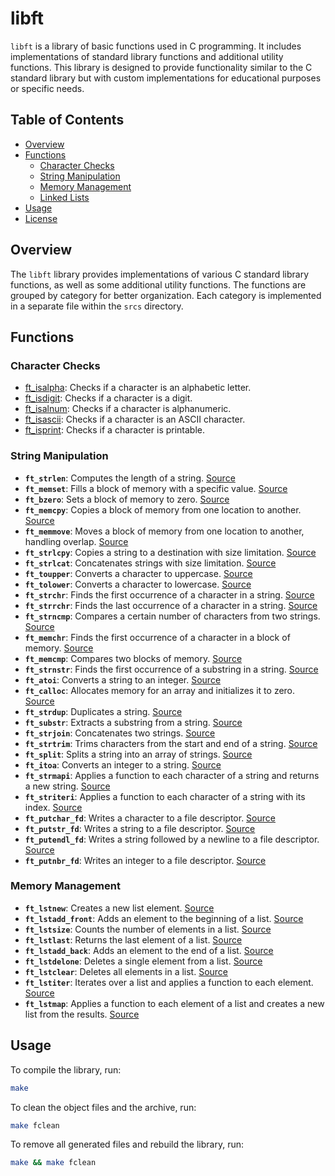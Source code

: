 # libft

`libft` is a library of basic functions used in C programming. It includes implementations of standard library functions and additional utility functions. This library is designed to provide functionality similar to the C standard library but with custom implementations for educational purposes or specific needs.

## Table of Contents

- [Overview](#overview)
- [Functions](#functions)
  - [Character Checks](#character-checks)
  - [String Manipulation](#string-manipulation)
  - [Memory Management](#memory-management)
  - [Linked Lists](#linked-lists)
- [Usage](#usage)
- [License](#license)

## Overview

The `libft` library provides implementations of various C standard library functions, as well as some additional utility functions. The functions are grouped by category for better organization. Each category is implemented in a separate file within the `srcs` directory.

## Functions

### Character Checks

- [ft_isalpha](srcs/charChecksAndConvert/ft_isalpha.c): Checks if a character is an alphabetic letter.
- [ft_isdigit](srcs/charChecksAndConvert/ft_isdigit.c): Checks if a character is a digit.
- [ft_isalnum](srcs/charChecksAndConvert/ft_isalnum.c): Checks if a character is alphanumeric.
- [ft_isascii](srcs/charChecksAndConvert/ft_isascii.c): Checks if a character is an ASCII character.
- [ft_isprint](srcs/charChecksAndConvert/ft_isprint.c): Checks if a character is printable.

### String Manipulation

- **`ft_strlen`**: Computes the length of a string. [Source](srcs/ft_strlen.c)
- **`ft_memset`**: Fills a block of memory with a specific value. [Source](srcs/ft_memset.c)
- **`ft_bzero`**: Sets a block of memory to zero. [Source](srcs/ft_bzero.c)
- **`ft_memcpy`**: Copies a block of memory from one location to another. [Source](srcs/ft_memcpy.c)
- **`ft_memmove`**: Moves a block of memory from one location to another, handling overlap. [Source](srcs/ft_memmove.c)
- **`ft_strlcpy`**: Copies a string to a destination with size limitation. [Source](srcs/ft_strlcpy.c)
- **`ft_strlcat`**: Concatenates strings with size limitation. [Source](srcs/ft_strlcat.c)
- **`ft_toupper`**: Converts a character to uppercase. [Source](srcs/ft_toupper.c)
- **`ft_tolower`**: Converts a character to lowercase. [Source](srcs/ft_tolower.c)
- **`ft_strchr`**: Finds the first occurrence of a character in a string. [Source](srcs/ft_strchr.c)
- **`ft_strrchr`**: Finds the last occurrence of a character in a string. [Source](srcs/ft_strrchr.c)
- **`ft_strncmp`**: Compares a certain number of characters from two strings. [Source](srcs/ft_strncmp.c)
- **`ft_memchr`**: Finds the first occurrence of a character in a block of memory. [Source](srcs/ft_memchr.c)
- **`ft_memcmp`**: Compares two blocks of memory. [Source](srcs/ft_memcmp.c)
- **`ft_strnstr`**: Finds the first occurrence of a substring in a string. [Source](srcs/ft_strnstr.c)
- **`ft_atoi`**: Converts a string to an integer. [Source](srcs/ft_atoi.c)
- **`ft_calloc`**: Allocates memory for an array and initializes it to zero. [Source](srcs/ft_calloc.c)
- **`ft_strdup`**: Duplicates a string. [Source](srcs/ft_strdup.c)
- **`ft_substr`**: Extracts a substring from a string. [Source](srcs/ft_substr.c)
- **`ft_strjoin`**: Concatenates two strings. [Source](srcs/ft_strjoin.c)
- **`ft_strtrim`**: Trims characters from the start and end of a string. [Source](srcs/ft_strtrim.c)
- **`ft_split`**: Splits a string into an array of strings. [Source](srcs/ft_split.c)
- **`ft_itoa`**: Converts an integer to a string. [Source](srcs/ft_itoa.c)
- **`ft_strmapi`**: Applies a function to each character of a string and returns a new string. [Source](srcs/ft_strmapi.c)
- **`ft_striteri`**: Applies a function to each character of a string with its index. [Source](srcs/ft_striteri.c)
- **`ft_putchar_fd`**: Writes a character to a file descriptor. [Source](srcs/ft_putchar_fd.c)
- **`ft_putstr_fd`**: Writes a string to a file descriptor. [Source](srcs/ft_putstr_fd.c)
- **`ft_putendl_fd`**: Writes a string followed by a newline to a file descriptor. [Source](srcs/ft_putendl_fd.c)
- **`ft_putnbr_fd`**: Writes an integer to a file descriptor. [Source](srcs/ft_putnbr_fd.c)

### Memory Management

- **`ft_lstnew`**: Creates a new list element. [Source](srcs/ft_lstnew.c)
- **`ft_lstadd_front`**: Adds an element to the beginning of a list. [Source](srcs/ft_lstadd_front.c)
- **`ft_lstsize`**: Counts the number of elements in a list. [Source](srcs/ft_lstsize.c)
- **`ft_lstlast`**: Returns the last element of a list. [Source](srcs/ft_lstlast.c)
- **`ft_lstadd_back`**: Adds an element to the end of a list. [Source](srcs/ft_lstadd_back.c)
- **`ft_lstdelone`**: Deletes a single element from a list. [Source](srcs/ft_lstdelone.c)
- **`ft_lstclear`**: Deletes all elements in a list. [Source](srcs/ft_lstclear.c)
- **`ft_lstiter`**: Iterates over a list and applies a function to each element. [Source](srcs/ft_lstiter.c)
- **`ft_lstmap`**: Applies a function to each element of a list and creates a new list from the results. [Source](srcs/ft_lstmap.c)

## Usage

To compile the library, run:

```sh
make
```

To clean the object files and the archive, run:

```sh
make fclean
```

To remove all generated files and rebuild the library, run:

```sh
make && make fclean
```
